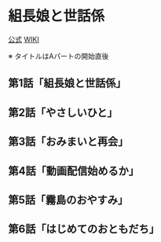 # 組長娘と世話係

[公式](https://kumichomusume.com/) 
[WIKI](https://ja.wikipedia.org/wiki/%E7%B5%84%E9%95%B7%E5%A8%98%E3%81%A8%E4%B8%96%E8%A9%B1%E4%BF%82) 

※ タイトルはAパートの開始直後

## 第1話「組長娘と世話係」

## 第2話「やさしいひと」

## 第3話「おみまいと再会」

## 第4話「動画配信始めるか」

## 第5話「霧島のおやすみ」

## 第6話「はじめてのおともだち」
